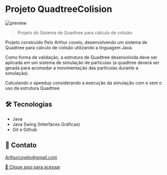 # Projeto QuadtreeColision

![preview](./.github/testeQuadtree.gif)

> Projeto do Sistema de Quadtree para cálculo de colisão.

Projeto construído Pelo Arthur covelo, desenvolvendo um sistema de Quadtree para cálculo de colisão utilizando a linguagem Java.

Como forma de validação, a estrutura de Quadtree desenvolvida deve ser aplicada em um sistema de simulação de partículas (a quadtree deverá ser gerada para acomodar a movimentação das partículas durante a simulação).

Calculando o speedup considerando a execução da simulação com e sem o uso da estrutura Quadtree.

## 🛠 Tecnologias

- Java
- Java Swing (Interfaces Gráficas) 
- Git e Github

## 🖤 Contato

Arthurcovelo@gmail.com

[🔗 Clique aqui para acessar](https://arthurcovelo.github.io/ProjetoWeb_Profile/)
